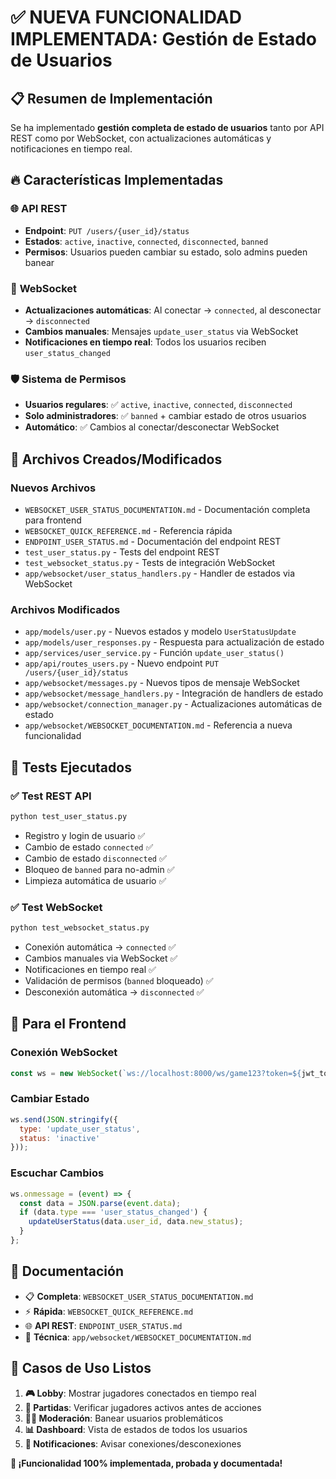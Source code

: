 # ✅ NUEVA FUNCIONALIDAD IMPLEMENTADA: Gestión de Estado de Usuarios

## 📋 Resumen de Implementación

Se ha implementado **gestión completa de estado de usuarios** tanto por API REST como por WebSocket, con actualizaciones automáticas y notificaciones en tiempo real.

## 🔥 Características Implementadas

### 🌐 **API REST**
- **Endpoint**: `PUT /users/{user_id}/status`
- **Estados**: `active`, `inactive`, `connected`, `disconnected`, `banned`
- **Permisos**: Usuarios pueden cambiar su estado, solo admins pueden banear

### 📡 **WebSocket**
- **Actualizaciones automáticas**: Al conectar → `connected`, al desconectar → `disconnected`
- **Cambios manuales**: Mensajes `update_user_status` via WebSocket
- **Notificaciones en tiempo real**: Todos los usuarios reciben `user_status_changed`

### 🛡️ **Sistema de Permisos**
- **Usuarios regulares**: ✅ `active`, `inactive`, `connected`, `disconnected`
- **Solo administradores**: ✅ `banned` + cambiar estado de otros usuarios
- **Automático**: ✅ Cambios al conectar/desconectar WebSocket

## 📁 Archivos Creados/Modificados

### Nuevos Archivos
- `WEBSOCKET_USER_STATUS_DOCUMENTATION.md` - Documentación completa para frontend
- `WEBSOCKET_QUICK_REFERENCE.md` - Referencia rápida
- `ENDPOINT_USER_STATUS.md` - Documentación del endpoint REST
- `test_user_status.py` - Tests del endpoint REST
- `test_websocket_status.py` - Tests de integración WebSocket
- `app/websocket/user_status_handlers.py` - Handler de estados via WebSocket

### Archivos Modificados
- `app/models/user.py` - Nuevos estados y modelo `UserStatusUpdate`
- `app/models/user_responses.py` - Respuesta para actualización de estado
- `app/services/user_service.py` - Función `update_user_status()`
- `app/api/routes_users.py` - Nuevo endpoint `PUT /users/{user_id}/status`
- `app/websocket/messages.py` - Nuevos tipos de mensaje WebSocket
- `app/websocket/message_handlers.py` - Integración de handlers de estado
- `app/websocket/connection_manager.py` - Actualizaciones automáticas de estado
- `app/websocket/WEBSOCKET_DOCUMENTATION.md` - Referencia a nueva funcionalidad

## 🧪 Tests Ejecutados

### ✅ Test REST API
```bash
python test_user_status.py
```
- Registro y login de usuario ✅
- Cambio de estado `connected` ✅ 
- Cambio de estado `disconnected` ✅
- Bloqueo de `banned` para no-admin ✅
- Limpieza automática de usuario ✅

### ✅ Test WebSocket
```bash  
python test_websocket_status.py
```
- Conexión automática → `connected` ✅
- Cambios manuales via WebSocket ✅
- Notificaciones en tiempo real ✅
- Validación de permisos (`banned` bloqueado) ✅
- Desconexión automática → `disconnected` ✅

## 🚀 Para el Frontend

### Conexión WebSocket
```javascript
const ws = new WebSocket(`ws://localhost:8000/ws/game123?token=${jwt_token}`);
```

### Cambiar Estado
```javascript
ws.send(JSON.stringify({
  type: 'update_user_status', 
  status: 'inactive'
}));
```

### Escuchar Cambios
```javascript
ws.onmessage = (event) => {
  const data = JSON.parse(event.data);
  if (data.type === 'user_status_changed') {
    updateUserStatus(data.user_id, data.new_status);
  }
};
```

## 📖 Documentación

- 📋 **Completa**: `WEBSOCKET_USER_STATUS_DOCUMENTATION.md`
- ⚡ **Rápida**: `WEBSOCKET_QUICK_REFERENCE.md` 
- 🌐 **API REST**: `ENDPOINT_USER_STATUS.md`
- 🔧 **Técnica**: `app/websocket/WEBSOCKET_DOCUMENTATION.md`

## 🎯 Casos de Uso Listos

1. **🎮 Lobby**: Mostrar jugadores conectados en tiempo real
2. **🎯 Partidas**: Verificar jugadores activos antes de acciones
3. **👮‍♂️ Moderación**: Banear usuarios problemáticos
4. **📊 Dashboard**: Vista de estados de todos los usuarios
5. **🔔 Notificaciones**: Avisar conexiones/desconexiones

**🎉 ¡Funcionalidad 100% implementada, probada y documentada!**
